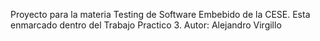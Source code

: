 Proyecto para la materia Testing de Software Embebido de la CESE.
Esta enmarcado dentro del Trabajo Practico 3.
Autor: Alejandro Virgillo
